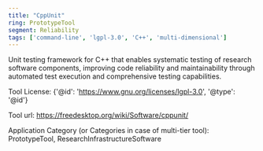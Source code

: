 ```yaml
---
title: "CppUnit"
ring: PrototypeTool
segment: Reliability
tags: ['command-line', 'lgpl-3.0', 'C++', 'multi-dimensional']
---
```

Unit testing framework for C++ that enables systematic testing of research software components, improving code reliability and maintainability through automated test execution and comprehensive testing capabilities.

Tool License: {'@id': 'https://www.gnu.org/licenses/lgpl-3.0', '@type': '@id'}

Tool url: https://freedesktop.org/wiki/Software/cppunit/

Application Category (or Categories in case of multi-tier tool): PrototypeTool, ResearchInfrastructureSoftware
